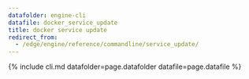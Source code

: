 ```yaml
---
datafolder: engine-cli
datafile: docker_service_update
title: docker service update
redirect_from:
  - /edge/engine/reference/commandline/service_update/
---
```


<!--
Sorry, but the contents of this page are automatically generated from
Docker's source code. If you want to suggest a change to the text that appears
here, you'll need to find the string by searching this repo:

https://github.com/docker/cli
-->

{% include cli.md datafolder=page.datafolder datafile=page.datafile %}
